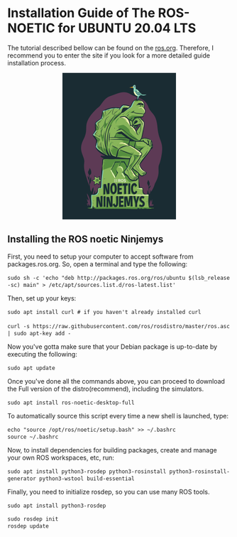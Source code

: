 # Installation Guide of The ROS-NOETIC for UBUNTU 20.04 LTS

The tutorial described bellow can be found on the [ros.org](http://wiki.ros.org/noetic/Installation/Ubuntu). Therefore, I recommend you to enter the site if you look for a more detailed guide installation process.

<center>

![ROS NOETIC IMAGE](images/noetic.png)

</center>

## Installing the ROS noetic Ninjemys

First, you need to setup your computer to accept software from packages.ros.org. So, open a terminal and type the following:


```
sudo sh -c 'echo "deb http://packages.ros.org/ros/ubuntu $(lsb_release -sc) main" > /etc/apt/sources.list.d/ros-latest.list'

```
 Then, set up your keys:

```
sudo apt install curl # if you haven't already installed curl

curl -s https://raw.githubusercontent.com/ros/rosdistro/master/ros.asc | sudo apt-key add -

```

Now you've gotta make sure that your Debian package is up-to-date by executing the following:

```
sudo apt update

```

Once you've done all the commands above, you can proceed to download the Full version of the distro(recommend), including the simulators. 

```
sudo apt install ros-noetic-desktop-full

```

To automatically source this script every time a new shell is launched, type:

```
echo "source /opt/ros/noetic/setup.bash" >> ~/.bashrc
source ~/.bashrc

```

Now, to install dependencies for building packages, create and manage your own ROS workspaces, etc, run:


```
sudo apt install python3-rosdep python3-rosinstall python3-rosinstall-generator python3-wstool build-essential

```

Finally, you need to initialize rosdep, so you can use many ROS tools.

```
sudo apt install python3-rosdep

```


```
sudo rosdep init
rosdep update

```